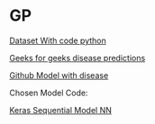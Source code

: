 # GP

[Dataset With code python](https://www.kaggle.com/kaushil268/disease-prediction-using-machine-learning)

[Geeks for geeks disease predictions](https://www.geeksforgeeks.org/disease-prediction-using-machine-learning/) 

[Github Model with disease](https://github.com/aanchal1308/disease-diagnosis-ML)

Chosen Model Code:

[Keras Sequential Model NN](https://www.kaggle.com/code/twaritshah/using-neural-networks-to-predict-disease-100-acc/notebook)
